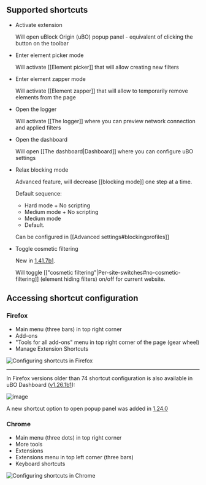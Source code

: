 ## Supported shortcuts

- Activate extension

   Will open uBlock Origin (uBO) popup panel - equivalent of clicking the button on the toolbar

- Enter element picker mode

   Will activate [[Element picker]] that will allow creating new filters

- Enter element zapper mode

   Will activate [[Element zapper]] that will allow to temporarily remove elements from the page

- Open the logger

   Will activate [[The logger]] where you can preview network connection and applied filters

- Open the dashboard

   Will open [[The dashboard|Dashboard]] where you can configure uBO settings

- Relax blocking mode

   Advanced feature, will decrease [[blocking mode]] one step at a time.

   Default sequence:

     - Hard mode + No scripting
     - Medium mode + No scripting
     - Medium mode
     - Default.

   Can be configured in [[Advanced settings#blockingprofiles]]

- Toggle cosmetic filtering

   New in [1.41.7b1](https://github.com/gorhill/uBlock/commit/ad1800fbcaeea30a860871f3179def5c4af1bc45).

   Will toggle [["cosmetic filtering"|Per-site-switches#no-cosmetic-filtering]] (element hiding filters) on/off for current website.

## Accessing shortcut configuration

### Firefox

- Main menu (three bars) in top right corner
- Add-ons
- "Tools for all add-ons" menu in top right corner of the page (gear wheel)
- Manage Extension Shortcuts

![Configuring shortcuts in Firefox](https://user-images.githubusercontent.com/886325/83352569-a9cf5280-a34c-11ea-9e84-9d24c40430ec.gif)

***

In Firefox versions older than 74 shortcut configuration is also available in uBO Dashboard ([v1.26.1b1](https://github.com/gorhill/uBlock/commit/20332c65b4b597d2ba04993fcdcc4ea81dd64fb9)):

![image](https://user-images.githubusercontent.com/886325/64020978-37b6ac80-cb33-11e9-9fee-01a94175c252.png)

A new shortcut option to open popup panel was added in [1.24.0](https://github.com/gorhill/uBlock/commit/e2fdc1b94bee06da77fa45a59395cb7cedfa61ae)

### Chrome

- Main menu (three dots) in top right corner
- More tools
- Extensions
- Extensions menu in top left corner (three bars)
- Keyboard shortcuts

![Configuring shortcuts in Chrome](https://user-images.githubusercontent.com/886325/83352168-11d06980-a34a-11ea-81da-28334a4fa2d7.gif)

